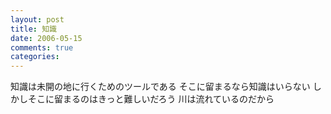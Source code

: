 ```yaml
---
layout: post
title: 知識
date: 2006-05-15
comments: true
categories:
---
```



知識は未開の地に行くためのツールである
そこに留まるなら知識はいらない
しかしそこに留まるのはきっと難しいだろう
川は流れているのだから